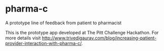 # pharma-c
A prototype line of feedback from patient to pharmacist

This is the prototype app developed at The Pitt Challenge Hackathon. For more details visit http://www.trivedigaurav.com/blog/increasing-patient-provider-interaction-with-pharma-c/.

